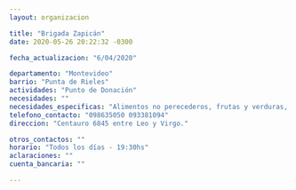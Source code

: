 ```yaml
---
layout: organizacion

title: "Brigada Zapicán"
date: 2020-05-26 20:22:32 -0300

fecha_actualizacion: "6/04/2020"

departamento: "Montevideo"
barrio: "Punta de Rieles"
actividades: "Punto de Donación"
necesidades: ""
necesidades_especificas: "Alimentos no perecederos, frutas y verduras, carne. Productos de limpieza."
telefono_contacto: "098635050 093381094"
direccion: "Centauro 6845 entre Leo y Virgo."

otros_contactos: ""
horario: "Todos los días - 19:30hs"
aclaraciones: ""
cuenta_bancaria: ""

---
```

